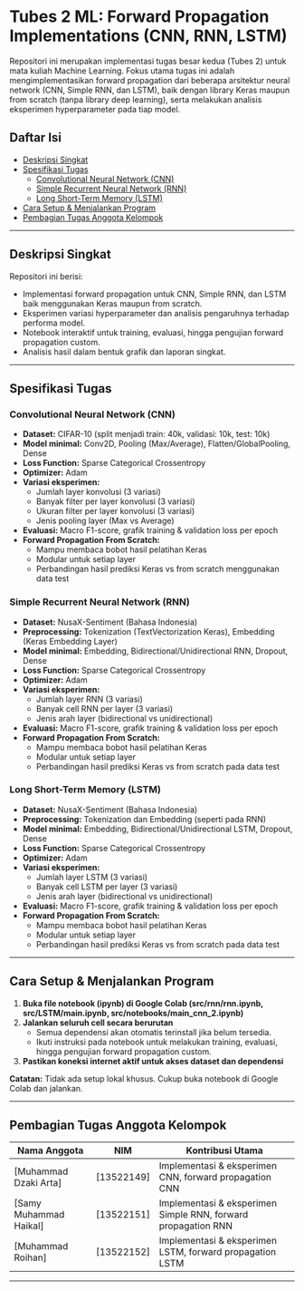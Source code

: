 # Tubes 2 ML: Forward Propagation Implementations (CNN, RNN, LSTM)

Repositori ini merupakan implementasi tugas besar kedua (Tubes 2) untuk mata kuliah Machine Learning. Fokus utama tugas ini adalah mengimplementasikan forward propagation dari beberapa arsitektur neural network (CNN, Simple RNN, dan LSTM), baik dengan library Keras maupun from scratch (tanpa library deep learning), serta melakukan analisis eksperimen hyperparameter pada tiap model.

## Daftar Isi

- [Deskripsi Singkat](#deskripsi-singkat)
- [Spesifikasi Tugas](#spesifikasi-tugas)
  - [Convolutional Neural Network (CNN)](#convolutional-neural-network-cnn)
  - [Simple Recurrent Neural Network (RNN)](#simple-recurrent-neural-network-rnn)
  - [Long Short-Term Memory (LSTM)](#long-short-term-memory-lstm)
- [Cara Setup & Menjalankan Program](#cara-setup--menjalankan-program)
- [Pembagian Tugas Anggota Kelompok](#pembagian-tugas-anggota-kelompok)

---

## Deskripsi Singkat

Repositori ini berisi:
- Implementasi forward propagation untuk CNN, Simple RNN, dan LSTM baik menggunakan Keras maupun from scratch.
- Eksperimen variasi hyperparameter dan analisis pengaruhnya terhadap performa model.
- Notebook interaktif untuk training, evaluasi, hingga pengujian forward propagation custom.
- Analisis hasil dalam bentuk grafik dan laporan singkat.

---

## Spesifikasi Tugas

### Convolutional Neural Network (CNN)

- **Dataset:** CIFAR-10 (split menjadi train: 40k, validasi: 10k, test: 10k)
- **Model minimal:** Conv2D, Pooling (Max/Average), Flatten/GlobalPooling, Dense
- **Loss Function:** Sparse Categorical Crossentropy
- **Optimizer:** Adam
- **Variasi eksperimen:**
  - Jumlah layer konvolusi (3 variasi)
  - Banyak filter per layer konvolusi (3 variasi)
  - Ukuran filter per layer konvolusi (3 variasi)
  - Jenis pooling layer (Max vs Average)
- **Evaluasi:** Macro F1-score, grafik training & validation loss per epoch
- **Forward Propagation From Scratch:**
  - Mampu membaca bobot hasil pelatihan Keras
  - Modular untuk setiap layer
  - Perbandingan hasil prediksi Keras vs from scratch menggunakan data test

### Simple Recurrent Neural Network (RNN)

- **Dataset:** NusaX-Sentiment (Bahasa Indonesia)
- **Preprocessing:** Tokenization (TextVectorization Keras), Embedding (Keras Embedding Layer)
- **Model minimal:** Embedding, Bidirectional/Unidirectional RNN, Dropout, Dense
- **Loss Function:** Sparse Categorical Crossentropy
- **Optimizer:** Adam
- **Variasi eksperimen:**
  - Jumlah layer RNN (3 variasi)
  - Banyak cell RNN per layer (3 variasi)
  - Jenis arah layer (bidirectional vs unidirectional)
- **Evaluasi:** Macro F1-score, grafik training & validation loss per epoch
- **Forward Propagation From Scratch:**
  - Mampu membaca bobot hasil pelatihan Keras
  - Modular untuk setiap layer
  - Perbandingan hasil prediksi Keras vs from scratch pada data test

### Long Short-Term Memory (LSTM)

- **Dataset:** NusaX-Sentiment (Bahasa Indonesia)
- **Preprocessing:** Tokenization dan Embedding (seperti pada RNN)
- **Model minimal:** Embedding, Bidirectional/Unidirectional LSTM, Dropout, Dense
- **Loss Function:** Sparse Categorical Crossentropy
- **Optimizer:** Adam
- **Variasi eksperimen:**
  - Jumlah layer LSTM (3 variasi)
  - Banyak cell LSTM per layer (3 variasi)
  - Jenis arah layer (bidirectional vs unidirectional)
- **Evaluasi:** Macro F1-score, grafik training & validation loss per epoch
- **Forward Propagation From Scratch:**
  - Mampu membaca bobot hasil pelatihan Keras
  - Modular untuk setiap layer
  - Perbandingan hasil prediksi Keras vs from scratch pada data test

---

## Cara Setup & Menjalankan Program

1. **Buka file notebook (ipynb) di Google Colab (src/rnn/rnn.ipynb, src/LSTM/main.ipynb, src/notebooks/main_cnn_2.ipynb)**
2. **Jalankan seluruh cell secara berurutan**
   - Semua dependensi akan otomatis terinstall jika belum tersedia.
   - Ikuti instruksi pada notebook untuk melakukan training, evaluasi, hingga pengujian forward propagation custom.
3. **Pastikan koneksi internet aktif untuk akses dataset dan dependensi**

**Catatan:** Tidak ada setup lokal khusus. Cukup buka notebook di Google Colab dan jalankan.

---

## Pembagian Tugas Anggota Kelompok

| Nama Anggota      | NIM           | Kontribusi Utama                                          |
|-------------------|---------------|-----------------------------------------------------------|
| [Muhammad Dzaki Arta]  | [13522149] | Implementasi & eksperimen CNN, forward propagation CNN    |
| [Samy Muhammad Haikal]  | [13522151] | Implementasi & eksperimen Simple RNN, forward propagation RNN |
| [Muhammad Roihan]  | [13522152] | Implementasi & eksperimen LSTM, forward propagation LSTM  |


---
